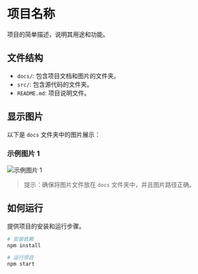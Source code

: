 # 项目名称

项目的简单描述，说明其用途和功能。

## 文件结构

- `docs/`: 包含项目文档和图片的文件夹。
- `src/`: 包含源代码的文件夹。
- `README.md`: 项目说明文件。

## 显示图片

以下是 `docs` 文件夹中的图片展示：

### 示例图片 1

![示例图片 1](docs/result1.bmp)

> 提示：确保将图片文件放在 `docs` 文件夹中，并且图片路径正确。

## 如何运行

提供项目的安装和运行步骤。

```bash
# 安装依赖
npm install

# 运行项目
npm start
